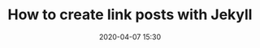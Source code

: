 ---
layout: post
title: How to create link posts with Jekyll
date: 2020-04-07 15:30
link: http://www.cagrimmett.com/til/2016/06/10/external-post-links-jekyll.html
---